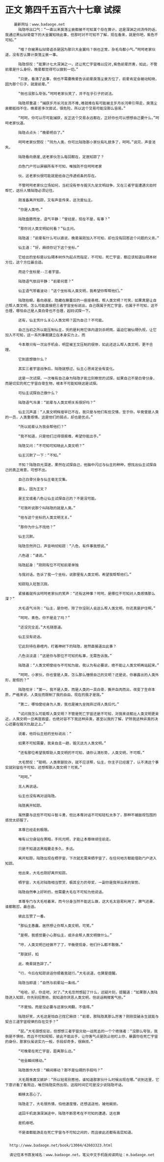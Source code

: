 # 正文 第四千五百六十七章 试探
        最新网址：www.badaoge.net
          陆隐呼出口气：“一直以来戾落尘衰都被不可知某个存在算计，这是深渊之间流传的话，我通过黑仙狱骨麾下的大金翼知晓此事，但那时对不可知不了解，现在看来，就是你吧，紫色不可知。”
      
          “哦？你被黑仙狱骨追杀是因为那只大金翼吗？倒也正常，杂毛鸟都小气。”呵呵老家伙道，没有否认算计戾落尘衰一事。
      
          陆隐惊叹：“能算计七大深渊之一，还让死亡宇宙难以应对,紫色前辈厉害，如此，不管前辈是什么身份，晚辈都觉得可以做到一切。”
      
          “只是，看清了此事，倒也不需要晚辈告诉前辈戾落尘衰方位了，前辈肯定会被动知晓，因为那个引子，就是前辈。”
      
          “倒也没那么夸张。”呵呵老家伙笑了，并不在乎引子的说法。
      
          陆隐郑重道：“捕获岁月长河支流不难,难就难在有可能被主岁月长河牵引带走，戾落尘衰都抵挡不住，晚辈若多次尝试，很危险，所以这个交易可能没那么容易。”
      
          “呵呵，你可以尽可能捕获，反正这个交易永远都在，正好你也可以想想自己要什么。”呵呵老家伙道。
      
          陆隐点点头：“晚辈明白了。”
      
          呵呵老家伙赞叹：“同为人类，你可比陆隐那小家伙有礼貌多了，呵呵。”说完，声音消失。
      
          陆隐看向悬崖,这老家伙怎么每回都在，定居知踪了？
      
          白色门户可以屏蔽所有不可知，唯独防不住呵呵老家
      
          伙，这老家伙很可能就是给自己传递纸条的存在。
      
          不管呵呵老家伙立场如何，当初没有参与毁灭九垒文明战争，又在三者宇宙遭遇灾劫时帮忙，这份人情陆隐必须记住。
      
          刚准备离开知踪，又有声音传来，这次是仙主。
      
          “你是人类吧。”
      
          陆隐盘膝而坐，语气平静：“曾经是，现在不是，有事？”
      
          “那你对人类文明如何看？”仙主问。
      
          陆隐道：“前辈有什么可以直说，晚辈虽刚加入不可知，却也没有回答这个问题的义务。”
      
          仙主道：“好，麻烦你记下这个坐标。”
      
          它给出的坐标是以仙翎本树作为起点而指定，不可知，死亡宇宙，都应该知道仙翎本树方位，这个方位最合适。
      
          而这个坐标是--三者宇宙。
      
          陆隐语气依旧平静：“前辈何意？”
      
          仙主语气带着波动：“这个坐标有人类文明，我希望你帮帮他们。”
      
          陆隐抬眼，看向悬崖，隐藏在藤蔓后的一座座悬棺，帮人类文明？可笑，如果真是让自己帮人类文明，怎么可能直接把三者宇宙坐标说出，自己既属于死亡宇宙，也属于不可知，这不合理，哪怕自己是人类白骨也不合理，起码试探一下。
      
          还有，仙主凭什么关心人类文明？因为自己？不可能。
      
          自己当初之所以能压制仙主，凭的是利用它体内道剑杀明雨，逼迫它被仙翎仇视，让它加入不可知，这一系列事都建立在本身实力上，而
      
          今本尊只有一次出手机会，明显被王文压制的很惨，如此还这么帮人类文明，更不合理。
      
          它到底想做什么？
      
          其实三者宇宙战争后，陆隐就想过，仙主心思肯定会有变化。
      
          这是一次试探，一次唯有自己身为陆隐才能立刻察觉的试探，如果自己不是白骨分身，而是切实的死亡宇宙白骨生物，根本不可能知晓这是试探。
      
          可仙主试探自己做什么？
      
          陆隐语气冷漠：“前辈与人类文明关系很好吗？”
      
          仙主沉声道：“人类文明辉煌早已不在，我只是与他们有些交情，至于你，毕竟曾是人类的一员，人类重感情，这是他们的弱点，却也是优点。”
      
          “所以前辈认为我会帮他们？”
      
          “我不知道，只是他们过得很艰难，希望你能出手。”
      
          陆隐又问：“不可知可知晓此人类文明？”
      
          仙主沉默了一下：“不知。”
      
          不知？陆隐目光深邃，果然在试探自己，他脑中闪过与仙主的种种，想找出仙主试探自己的真正用意，可想不出。
      
          自己白骨分身与仙主毫无交集。
      
          要么，因为王文？
      
          是王文或者八色让仙主试探自己的？不是没可能。
      
          “可我听说那个叫陆隐的就是人类。”
      
          “他与这个坐标的人类文明无关。”
      
          “那你为什么不找他？”
      
          仙主沉默。
      
          陆隐忽然开口，声音响彻知踪：“八色，有件事我想说。”
      
          八色道：“请说。”
      
          陆隐起身：“刚刚有位不可知前辈单独
      
          与我对话，告诉了我一个坐标，说那里有人类文明，希望我帮帮他们。”
      
          知踪陷入短暂沉寂。
      
          紧接着就传出呵呵老家伙的笑声：“还有这种事？呵呵，是哪位不可知对人类感情那么深？”
      
          大毛语气冷冽：“仙主，是你吧，除了你没别人会这么帮人类文明，你还真是护住啊。”
      
          “呵呵，青色，你不是走了吗？”
      
          “还没完全走。”大毛随意道。
      
          仙主没有说话。
      
          它此刻待在悬棺内，盯着神树下的陆隐，居然直接道出此事？
      
          八色淡淡道：“这是你与那位不可知的私事，无需告诉我。”
      
          陆隐道：“人类文明曾经与不可知为敌，我认为有必要说，绝不能让人类文明再站起来。”
      
          “呵呵，小家伙，你也曾是人类，怎么那么憎恨自己的文明？还是说，你暴露出的人类外形，是假的？”
      
          陆隐咬牙：“第一，我不是人类，而是人类的一具白骨，撕开血肉而出，改变了生命本质，严格来说，人类反而限制了我的自由，现在的我才是我。”
      
          “第二，哪怕曾经身为人类，我也是被九垒抛弃过得人类后代。”
      
          “试问我怎么可能帮人类文明？不管是死亡宇宙还是不可知，对我来说都比人类文明更亲近，人类文明一旦再度鼎盛，也绝对容不下我这种异类，甚至以我的了解，铲除我这种异类的决心还要在毁灭仇敌之上。”
      
          说着，他将仙主给的坐标说出：“
      
          如果不可知需要，我亲自走一趟，毁灭这方人类文明。”
      
          “还有那位希望我帮助人类文明的不可知，请你认清形势，人类文明，不可帮。”
      
          大毛赞叹：“聪明，人类卑鄙狡诈，就不应该帮，仙主，你主子已经废了，认不清这个事实就别留在不可知，还想帮那人类文明？可笑。”
      
          “呵呵。”
      
          无人再说话。
      
          仙主也没有再对话陆隐。
      
          陆隐离开知踪。
      
          虽然要与这些不可知斗智斗勇，但比本尊对话不可知轻松太多了，那种不被敌视包围的感觉太舒服了。
      
          本尊已经走到极限。
      
          唯有以分身站在黑暗，手托光明，才能让本尊继续往前走。
      
          只是不知道这黑暗要走多久，多远。
      
          离开知踪，陆隐出现在栖宇宙，下次就无需来栖宇宙了，在任何地方都能借助门户进入知踪。
      
          他出来，大毛也刚好离开知踪。
      
          栖宇宙，大毛对陆隐相当赞赏，极其全力的夸奖，一副你是我带出来的架势。
      
          陆隐自然奉上好听的，他需要大毛在不可知为他说话。
      
          本尊专门与大毛呛着来，而今分身当然不能这么做，这大毛太容易利用了，脾气还暴，谁都敢怼，最合适。
      
          彼此互赞了一番。
      
          “那仙主愚蠢，居然想让你帮人类文明，可笑。”
      
          “是啊，我感觉要小心那仙主，或许会帮人类文明做什么。”
      
          “哼，人类文明已经做不了了，平衡使现身，他们什么都不敢做。”
      
          “那就好，如
      
          此，晚辈就告辞了。”
      
          “行，今后在知踪说话你顺着我就行。”大毛说道，也算是提醒。
      
          陆隐当即道：“自然与前辈站一条线。”
      
          “哈哈，好，你走吧，对了。”大毛忽然想起了什么，迟疑片刻，提醒道：“如果那人类陆隐进入知踪，你先别招惹他，我知道你厌恶人类文明，但说话稍微客气些。”
      
          “不是怕，而是没必要与这家伙闹翻，不值得。”
      
          陆隐好笑，大毛这是怕自己找它麻烦：“前辈，那陆隐真那么厉害？刚刚突破永生就能与契合三道宇宙规律的存在交手？”
      
          “屁。”大毛很想反驳，但想想三者宇宙灾劫一战死去的一个个绝强者：“没那么夸张，我倒是不惧他，而且不可知规矩，彼此不能出手，让你客气点是防止他盯上你，暴露你在死亡宇宙的身份，那家伙虽说实力一般，手段却奇多，很麻烦。”
      
          “可晚辈在死亡宇宙，距离那么远。”
      
          “他会瞬间移动。”
      
          陆隐故作大惊：“瞬间移动？那不是仙翎的手段吗？”
      
          大毛既羡慕又嫉妒：“所以轻易别惹他，谁知道那家伙什么时候出现在哪。”说到这里，它下意识看了看周边，唯恐陆隐突然出现，这段时间它可是没少说陆隐坏话。
      
          瞬移太恶心了。
      
          陆隐走了，大毛很热情，怕他速度慢，还想送送他，被他婉拒。
      
          返回千机诡演深渊途中，陆隐不断思考在不可知的遭遇，这也算
      
          是机缘吧。
      
          不是谁都能游走在死亡宇宙与不可知之间的，而且彼此还都有高层知道。
      
      
      http://www.badaoge.net/book/13084/42603323.html
      
      请记住本书首发域名：www.badaoge.net。笔尖中文手机版阅读网址：m.badaoge.net